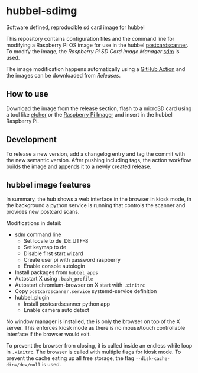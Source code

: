 # hubbel-sdimg
Software defined, reproducible sd card image for hubbel

This repository contains configuration files and the command line for modifying a Raspberry Pi OS image for use in the hubbel [postcardscanner](https://github.com/nzottmann/postcardscanner). To modify the image, the *Raspberry Pi SD Card Image Manager* [sdm](https://github.com/gitbls/sdm) is used.

The image modification happens automatically using a [GitHub Action](https://github.com/features/actions) and the images can be downloaded from *Releases*.

## How to use

Download the image from the release section, flash to a microSD card using a tool like [etcher](https://etcher.balena.io/) or the [Raspberry Pi Imager](https://www.raspberrypi.com/software/) and insert in the hubbel Raspberry Pi.

## Development

To release a new version, add a changelog entry and tag the commit with the new semantic version. After pushing including tags, the action workflow builds the image and appends it to a newly created release.

## hubbel image features

In summary, the hub shows a web interface in the browser in kiosk mode, in the background a python service is running that controls the scanner and provides new postcard scans.

Modifications in detail:

- sdm command line
  - Set locale to de_DE.UTF-8
  - Set keymap to de
  - Disable first start wizard
  - Create user pi with password raspberry
  - Enable console autologin
- Install packages from `hubbel_apps`
- Autostart X using `.bash_profile`
- Autostart chromium-browser on X start with `.xinitrc`
- Copy `postcardscanner.service` systemd-service definition
- hubbel_plugin
  - Install postcardscanner python app
  - Enable camera auto detect

No window manager is installed, the is only the browser on top of the X server. This enforces kiosk mode as there is no mouse/touch controllable interface if the browser would exit.

To prevent the browser from closing, it is called inside an endless while loop in `.xinitrc`. The browser is called with multiple flags for kiosk mode. To prevent the cache eating up all free storage, the flag `--disk-cache-dir=/dev/null` is used.